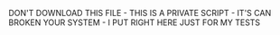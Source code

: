 DON'T DOWNLOAD THIS FILE -
THIS IS A PRIVATE SCRIPT - 
IT'S CAN BROKEN YOUR SYSTEM - 
I PUT RIGHT HERE JUST FOR MY TESTS
